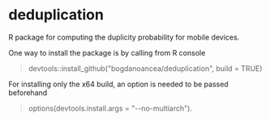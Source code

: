 # deduplication

R package for computing the duplicity probability for mobile devices.

One way to install the package is by calling from R console

>devtools::install_github("bogdanoancea/deduplication", build = TRUE)

For installing only the x64 build, an option is needed to be passed beforehand

>options(devtools.install.args = "--no-multiarch").

